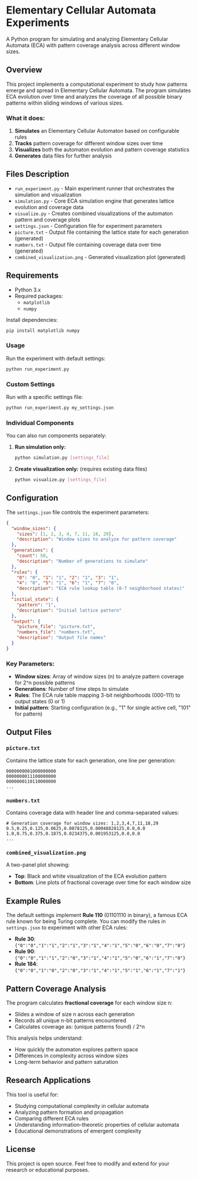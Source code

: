# Elementary Cellular Automata Experiments

A Python program for simulating and analyzing Elementary Cellular Automata (ECA) with pattern coverage analysis across different window sizes.

## Overview

This project implements a computational experiment to study how patterns emerge and spread in Elementary Cellular Automata. The program simulates ECA evolution over time and analyzes the coverage of all possible binary patterns within sliding windows of various sizes.

### What it does:

1. **Simulates** an Elementary Cellular Automaton based on configurable rules
2. **Tracks** pattern coverage for different window sizes over time
3. **Visualizes** both the automaton evolution and pattern coverage statistics
4. **Generates** data files for further analysis

## Files Description

- `run_experiment.py` - Main experiment runner that orchestrates the simulation and visualization
- `simulation.py` - Core ECA simulation engine that generates lattice evolution and coverage data
- `visualize.py` - Creates combined visualizations of the automaton pattern and coverage plots
- `settings.json` - Configuration file for experiment parameters
- `picture.txt` - Output file containing the lattice state for each generation (generated)
- `numbers.txt` - Output file containing coverage data over time (generated)
- `combined_visualization.png` - Generated visualization plot (generated)

## Requirements

- Python 3.x
- Required packages:
  - `matplotlib`
  - `numpy`

Install dependencies:
```bash
pip install matplotlib numpy
```
### Usage

Run the experiment with default settings:
```bash
python run_experiment.py
```

### Custom Settings

Run with a specific settings file:
```bash
python run_experiment.py my_settings.json
```

### Individual Components

You can also run components separately:

1. **Run simulation only:**
   ```bash
   python simulation.py [settings_file]
   ```

2. **Create visualization only:** (requires existing data files)
   ```bash
   python visualize.py [settings_file]
   ```

## Configuration

The `settings.json` file controls the experiment parameters:

```json
{
  "window_sizes": {
    "sizes": [1, 2, 3, 4, 7, 11, 18, 29],
    "description": "Window sizes to analyze for pattern coverage"
  },
  "generations": {
    "count": 50,
    "description": "Number of generations to simulate"
  },
  "rules": {
    "0": "0", "1": "1", "2": "1", "3": "1",
    "4": "0", "5": "1", "6": "1", "7": "0",
    "description": "ECA rule lookup table (0-7 neighborhood states)"
  },
  "initial_state": {
    "pattern": "1",
    "description": "Initial lattice pattern"
  },
  "output": {
    "picture_file": "picture.txt",
    "numbers_file": "numbers.txt",
    "description": "Output file names"
  }
}
```

### Key Parameters:

- **Window sizes**: Array of window sizes (n) to analyze pattern coverage for 2^n possible patterns
- **Generations**: Number of time steps to simulate
- **Rules**: The ECA rule table mapping 3-bit neighborhoods (000-111) to output states (0 or 1)
- **Initial pattern**: Starting configuration (e.g., "1" for single active cell, "101" for pattern)

## Output Files

### `picture.txt`
Contains the lattice state for each generation, one line per generation:
```
0000000001000000000
0000000011100000000
0000000110110000000
...
```

### `numbers.txt`
Contains coverage data with header line and comma-separated values:
```
# Generation coverage for window sizes: 1,2,3,4,7,11,18,29
0.5,0.25,0.125,0.0625,0.0078125,0.00048828125,0.0,0.0
1.0,0.75,0.375,0.1875,0.0234375,0.001953125,0.0,0.0
...
```

### `combined_visualization.png`
A two-panel plot showing:
- **Top**: Black and white visualization of the ECA evolution pattern
- **Bottom**: Line plots of fractional coverage over time for each window size

## Example Rules

The default settings implement **Rule 110** (01101110 in binary), a famous ECA rule known for being Turing complete. You can modify the rules in `settings.json` to experiment with other ECA rules:

- **Rule 30**: `{"0":"0","1":"1","2":"1","3":"1","4":"1","5":"0","6":"0","7":"0"}`
- **Rule 90**: `{"0":"0","1":"1","2":"0","3":"1","4":"1","5":"0","6":"1","7":"0"}`
- **Rule 184**: `{"0":"0","1":"0","2":"0","3":"1","4":"1","5":"1","6":"1","7":"1"}`

## Pattern Coverage Analysis

The program calculates **fractional coverage** for each window size n:
- Slides a window of size n across each generation
- Records all unique n-bit patterns encountered
- Calculates coverage as: (unique patterns found) / 2^n

This analysis helps understand:
- How quickly the automaton explores pattern space
- Differences in complexity across window sizes
- Long-term behavior and pattern saturation

## Research Applications

This tool is useful for:
- Studying computational complexity in cellular automata
- Analyzing pattern formation and propagation
- Comparing different ECA rules
- Understanding information-theoretic properties of cellular automata
- Educational demonstrations of emergent complexity

## License

This project is open source. Feel free to modify and extend for your research or educational purposes.
